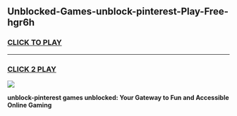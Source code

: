 
## Unblocked-Games-unblock-pinterest-Play-Free-hgr6h
<h3>
<a href="https://premium76.site?title=unblock-pinterest&ref=18A1">CLICK TO PLAY</a></h3>
<hr>

<h3>
<a href="https://premium76.site?title=unblock-pinterest&ref=18A1">CLICK 2 PLAY</a>
  
</h3>

<a href="https://premium76.site?title=unblock-pinterest&ref=18A1"><img src="https://clearcache.store/games.png"></a>


**unblock-pinterest games unblocked: Your Gateway to Fun and Accessible Online Gaming**
